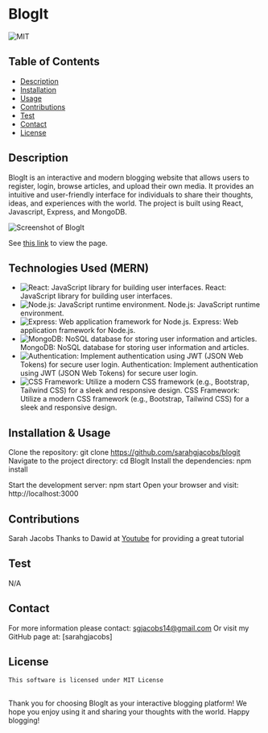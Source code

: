 # BlogIt
![MIT](https://img.shields.io/badge/license-mit-blue)

## Table of Contents
- [Description](#description)
- [Installation](#installation)
- [Usage](#usage)
- [Contributions](#contributions)
- [Test](#test)
- [Contact](#contact)
- [License](#license)

## Description
BlogIt is an interactive and modern blogging website that allows users to register, login, browse articles, and upload their own media. It provides an intuitive and user-friendly interface for individuals to share their thoughts, ideas, and experiences with the world. The project is built using React, Javascript, Express, and MongoDB.

![Screenshot of BlogIt](./assets/images/Screen%20Shot%202023-02-09%20at%209.22.03%20AM.png "Sarah Jacobs BlogIt Website")

See [this link](https://github.com/sarahgjacobs/blogit) to view the page.

## Technologies Used (MERN)

- ![React](https://img.shields.io/badge/-React-61DAFB?logo=react&logoColor=white&style=flat-square): JavaScript library for building user interfaces. React: JavaScript library for building user interfaces.
- ![Node.js](https://img.shields.io/badge/-Node.js-339933?logo=node.js&logoColor=white&style=flat-square): JavaScript runtime environment. Node.js: JavaScript runtime environment.
- ![Express](https://img.shields.io/badge/-Express-000000?logo=express&logoColor=white&style=flat-square): Web application framework for Node.js. Express: Web application framework for Node.js.
- ![MongoDB](https://img.shields.io/badge/-MongoDB-47A248?logo=mongodb&logoColor=white&style=flat-square): NoSQL database for storing user information and articles. MongoDB: NoSQL database for storing user information and articles.
- ![Authentication](https://img.shields.io/badge/-Authentication-000000?style=flat-square): Implement authentication using JWT (JSON Web Tokens) for secure user login. Authentication: Implement authentication using JWT (JSON Web Tokens) for secure user login.
- ![CSS Framework](https://img.shields.io/badge/-CSS%20Framework-1572B6?style=flat-square): Utilize a modern CSS framework (e.g., Bootstrap, Tailwind CSS) for a sleek and responsive design. CSS Framework: Utilize a modern CSS framework (e.g., Bootstrap, Tailwind CSS) for a sleek and responsive design.

## Installation & Usage
Clone the repository: git clone https://github.com/sarahgjacobs/blogit
Navigate to the project directory: cd BlogIt
Install the dependencies: npm install

Start the development server: npm start
Open your browser and visit: http://localhost:3000

## Contributions
Sarah Jacobs
Thanks to Dawid at [Youtube](https://youtu.be/xKs2IZZya7c) for providing a great tutorial

## Test
N/A

## Contact
For more information please contact: [sgjacobs14@gmail.com](mailto:sgjacobs14@gmail.com)
Or visit my GitHub page at: [sarahgjacobs]

## License 
    This software is licensed under MIT License

##
Thank you for choosing BlogIt as your interactive blogging platform! We hope you enjoy using it and sharing your thoughts with the world. Happy blogging!
